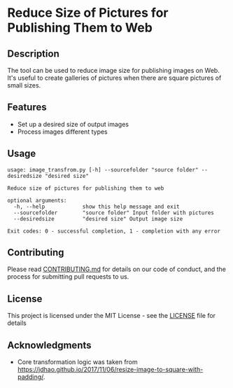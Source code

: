 # Reduce Size of Pictures for Publishing Them to Web 

## Description
The tool can be used to reduce image size for publishing images on Web. It's useful to create galleries of pictures when there are square pictures of small sizes.

## Features

* Set up a desired size of output images
* Process images different types

## Usage
```
usage: image_transfrom.py [-h] --sourcefolder "source folder" --desiredsize "desired size"

Reduce size of pictures for publishing them to web

optional arguments:
  -h, --help            show this help message and exit
  --sourcefolder        "source folder" Input folder with pictures
  --desiredsize         "desired size" Output image size

Exit codes: 0 - successful completion, 1 - completion with any error
```

## Contributing
Please read [CONTRIBUTING.md](https://github.com/larandvit/ebcdic-parser/blob/master/CONTRIBUTING.md) for details on our code of conduct, and the process for submitting pull requests to us.
 
## License
This project is licensed under the MIT License - see the [LICENSE](https://github.com/larandvit/ebcdic-parser/blob/master/LICENSE) file for details

## Acknowledgments
* Core transformation logic was taken from https://jdhao.github.io/2017/11/06/resize-image-to-square-with-padding/.
